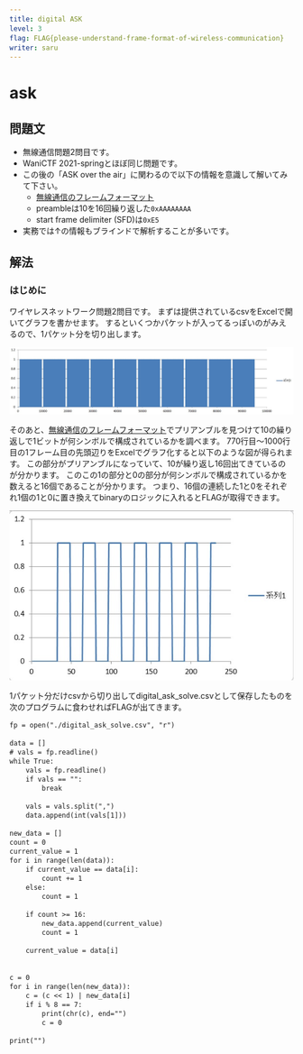 ```yaml
---
title: digital ASK
level: 3
flag: FLAG{please-understand-frame-format-of-wireless-communication}
writer: saru
---
```



# ask
## 問題文

+ 無線通信問題2問目です。
+ WaniCTF 2021-springとほぼ同じ問題です。
+ この後の「ASK over the air」に関わるので以下の情報を意識して解いてみて下さい。
    + [無線通信のフレームフォーマット](https://github.com/wani-hackase/memo-wireless-frame-format/blob/master/README.md)
	+ preambleは10を16回繰り返した`0xAAAAAAAA`
	+ start frame delimiter (SFD)は`0xE5`
+ 実務では↑の情報もブラインドで解析することが多いです。


## 解法

### はじめに

ワイヤレスネットワーク問題2問目です。
まずは提供されているcsvをExcelで開いてグラフを書かせます。
するといくつかパケットが入ってるっぽいのがみえるので、1パケット分を切り出します。

![ask01](pic/ask01.jpg "ask01")

そのあと、[無線通信のフレームフォーマット](https://github.com/wani-hackase/memo-wireless-frame-format/blob/master/README.md)でプリアンブルを見つけて10の繰り返しで1ビットが何シンボルで構成されているかを調べます。
770行目～1000行目の1フレーム目の先頭辺りをExcelでグラフ化すると以下のような図が得られます。
この部分がプリアンブルになっていて、10が繰り返し16回出てきているのが分かります。
このこの1の部分と0の部分が何シンボルで構成されているかを数えると16個であることが分かります。
つまり、16個の連続した1と0をそれぞれ1個の1と0に置き換えてbinaryのロジックに入れるとFLAGが取得できます。

![ask02](pic/ask02.jpg "ask02")


1パケット分だけcsvから切り出してdigital_ask_solve.csvとして保存したものを次のプログラムに食わせればFLAGが出てきます。

```
fp = open("./digital_ask_solve.csv", "r")

data = []
# vals = fp.readline()
while True:
    vals = fp.readline()
    if vals == "":
        break

    vals = vals.split(",")
    data.append(int(vals[1]))

new_data = []
count = 0
current_value = 1
for i in range(len(data)):
    if current_value == data[i]:
        count += 1
    else:
        count = 1

    if count >= 16:
        new_data.append(current_value)
        count = 1

    current_value = data[i]


c = 0
for i in range(len(new_data)):
    c = (c << 1) | new_data[i]
    if i % 8 == 7:
        print(chr(c), end="")
        c = 0

print("")
```
